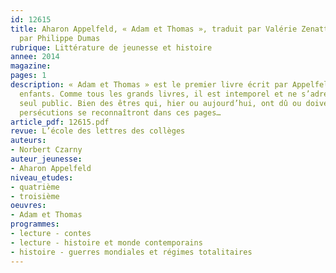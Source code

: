 ```yaml
---
id: 12615
title: Aharon Appelfeld, « Adam et Thomas », traduit par Valérie Zenatti, illustré
  par Philippe Dumas
rubrique: Littérature de jeunesse et histoire
annee: 2014
magazine: 
pages: 1
description: « Adam et Thomas » est le premier livre écrit par Appelfeld pour des
  enfants. Comme tous les grands livres, il est intemporel et ne s’adresse pas à un
  seul public. Bien des êtres qui, hier ou aujourd’hui, ont dû ou doivent fuir les
  persécutions se reconnaîtront dans ces pages…
article_pdf: 12615.pdf
revue: L’école des lettres des collèges
auteurs:
- Norbert Czarny
auteur_jeunesse:
- Aharon Appelfeld
niveau_etudes:
- quatrième
- troisième
oeuvres:
- Adam et Thomas
programmes:
- lecture - contes
- lecture - histoire et monde contemporains
- histoire - guerres mondiales et régimes totalitaires
---
```

